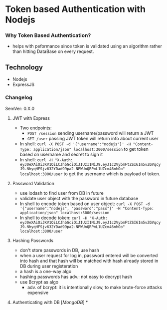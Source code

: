 # Token based Authentication with Nodejs

### Why Token Based Authentication?
- helps with peformance since token is validated using an algorithm rather than hitting DataBase on every request.


## Technology
- Nodejs
- ExpressJS

### Changelog
SemVer: 0.X.0

1. JWT with Express
    * Two endpoints:
        * `POST /session` sending username/password will return a JWT
        * `GET /user` passing JWT token will return info about current user
    * In shell: `curl -X POST -d '{"username":"nodejs"}' -H "Content-Type: application/json" localhost:3000/session` to get token based on username and secret to sign it
    * In shell: `curl -H "X-Auth: eyJ0eXAiOiJKV1QiLCJhbGciOiJIUzI1NiJ9.eyJ1c2VybmFtZSI6Im5vZGVqcyJ9.NhyqHFSjv632YDad99pa2-NPWUnQRPmL1UZcm46nhOo" localhost:3000/user` to get the username which is payload of token.

2. Password Validation
    * use lodash to find user from DB in future
    * validate user object with the password in future database
    * In shell to encode token based on user object: `curl -X POST -d '{"username":"nodejs", "password":"pass"}' -H "Content-Type: application/json" localhost:3000/session`
    * In shell to decode token: `curl -H "X-Auth: eyJ0eXAiOiJKV1QiLCJhbGciOiJIUzI1NiJ9.eyJ1c2VybmFtZSI6Im5vZGVqcyJ9.NhyqHFSjv632YDad99pa2-NPWUnQRPmL1UZcm46nhOo" localhost:3000/user` 

3. Hashing Passwords
    * don't store passwords in DB, use hash
    * when a user request for log in, password entered will be converted into hash and that hash will be matched with hash already stored in DB during user registeration
    * a hash is a one-way algo
    * hashing passwords has adv.: not easy to decrypt hash
    * use Bcrypt as algo
        * adv. of bcrypt: it is intentionally slow, to make brute-force attacks expensive
        
4. Authenticating with DB [_MongoDB_]
    * 
    
